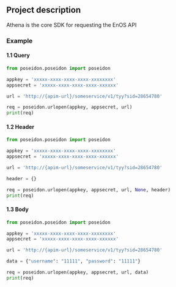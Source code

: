 ## Project description
Athena is the core SDK for requesting the EnOS API

### Example

#### 1.1 Query

```python
from poseidon.poseidon import poseidon

appkey = 'xxxxx-xxxx-xxxx-xxxx-xxxxxxxx'
appsecret = 'xxxxx-xxxx-xxxx-xxxx-xxxxxx'

url = 'http://{apim-url}/someservice/v1/tyy?sid=28654780'

req = poseidon.urlopen(appkey, appsecret, url)
print(req)
```
#### 1.2 Header

```python
from poseidon.poseidon import poseidon

appkey = 'xxxxx-xxxx-xxxx-xxxx-xxxxxxxx'
appsecret = 'xxxxx-xxxx-xxxx-xxxx-xxxxxx'

url = 'http://{apim-url}/someservice/v1/tyy?sid=28654780'

header = {}

req = poseidon.urlopen(appkey, appsecret, url, None, header)
print(req)

```

#### 1.3 Body

```python
from poseidon.poseidon import poseidon

appkey = 'xxxxx-xxxx-xxxx-xxxx-xxxxxxxx'
appsecret = 'xxxxx-xxxx-xxxx-xxxx-xxxxxx'

url = 'http://{apim-url}/someservice/v1/tyy?sid=28654780'

data = {"username": "11111", "password": "11111"}

req = poseidon.urlopen(appkey, appsecret, url, data)
print(req)

```